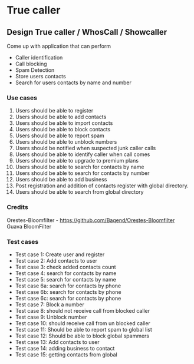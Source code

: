 # True caller

## Design True caller / WhosCall / Showcaller

Come up with application that can perform
* Caller identification
* Call blocking
* Spam Detection
* Store users contacts
* Search for users contacts by name and number

### Use cases

1. Users should be able to register
2. Users should be able to add contacts
3. Users should be able to import contacts
4. Users should be able to block contacts
5. Users should be able to report spam
6. Users should be able to unblock numbers
7. Users should be notified when suspected junk caller calls
8. Users should be able to identify caller when call comes
9. Users should be able to upgrade to premium plans
10. Users should be able to search for contacts by name
11. Users should be able to search for contacts by number
12. Users should be able to add business
13. Post registration and addition of contacts register with global directory.
14. Users should be able to search from global directory

### Credits
Orestes-Bloomfilter - https://github.com/Baqend/Orestes-Bloomfilter  
Guava BloomFilter

### Test cases
* Test case 1: Create user and register
* Test case 2: Add contacts to user
* Test case 3: check added contacts count
* Test case 4: search for contacts by name
* Test case 5: search for contacts by name
* Test case 6a: search for contacts by phone
* Test case 6b: search for contacts by phone
* Test case 6c: search for contacts by phone
* Test case 7: Block a number
* Test case 8: should not receive call from blocked caller
* Test case 9: Unblock number
* Test case 10: should receive call from un blocked caller
* Test case 11: Should be able to report spam to global list
* Test case 12: Should be able to block global spammers
* Test case 13: Add contacts to user
* Test case 14: adding business to contact
* Test case 15: getting contacts from global
